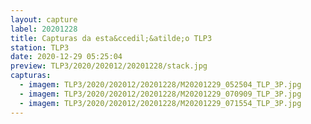 ```yaml
---
layout: capture
label: 20201228
title: Capturas da esta&ccedil;&atilde;o TLP3
station: TLP3
date: 2020-12-29 05:25:04
preview: TLP3/2020/202012/20201228/stack.jpg
capturas:
  - imagem: TLP3/2020/202012/20201228/M20201229_052504_TLP_3P.jpg
  - imagem: TLP3/2020/202012/20201228/M20201229_070909_TLP_3P.jpg
  - imagem: TLP3/2020/202012/20201228/M20201229_071554_TLP_3P.jpg
---
```

